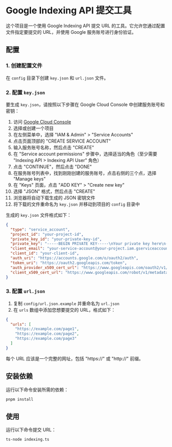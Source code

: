 # Google Indexing API 提交工具

这个项目是一个使用 Google Indexing API 提交 URL 的工具。它允许您通过配置文件指定要提交的 URL，并使用 Google 服务账号进行身份验证。

## 配置

### 1. 创建配置文件

在 `config` 目录下创建 `key.json` 和 `url.json` 文件。

### 2. 配置 `key.json`

要生成 `key.json`，请按照以下步骤在 Google Cloud Console 中创建服务账号和密钥：

1. 访问 [Google Cloud Console](https://console.cloud.google.com/)
2. 选择或创建一个项目
3. 在左侧菜单中，选择 "IAM & Admin" > "Service Accounts"
4. 点击页面顶部的 "CREATE SERVICE ACCOUNT"
5. 输入服务账号名称，然后点击 "CREATE"
6. 在 "Service account permissions" 步骤中，选择适当的角色（至少需要 "Indexing API > Indexing API User" 角色）
7. 点击 "CONTINUE"，然后点击 "DONE"
8. 在服务账号列表中，找到刚刚创建的服务账号，点击右侧的三个点，选择 "Manage keys"
9. 在 "Keys" 页面，点击 "ADD KEY" > "Create new key"
10. 选择 "JSON" 格式，然后点击 "CREATE"
11. 浏览器将自动下载生成的 JSON 密钥文件
12. 将下载的文件重命名为 `key.json` 并移动到项目的 `config` 目录中

生成的 `key.json` 文件格式如下：

```json
{
  "type": "service_account",
  "project_id": "your-project-id",
  "private_key_id": "your-private-key-id",
  "private_key": "-----BEGIN PRIVATE KEY-----\nYour private key here\n-----END PRIVATE KEY-----\n",
  "client_email": "your-service-account@your-project.iam.gserviceaccount.com",
  "client_id": "your-client-id",
  "auth_uri": "https://accounts.google.com/o/oauth2/auth",
  "token_uri": "https://oauth2.googleapis.com/token",
  "auth_provider_x509_cert_url": "https://www.googleapis.com/oauth2/v1/certs",
  "client_x509_cert_url": "https://www.googleapis.com/robot/v1/metadata/x509/your-service-account%40your-project.iam.gserviceaccount.com"
}
```

### 3. 配置 `url.json`

1. 复制 `config/url.json.example` 并重命名为 `url.json`
2. 在 `urls` 数组中添加您想要提交的 URL，格式如下：

```json
{
  "urls": [
    "https://example.com/page1",
    "https://example.com/page2",
    "https://example.com/page3"
  ]
}
```

每个 URL 应该是一个完整的网址，包括 "https://" 或 "http://" 前缀。

## 安装依赖

运行以下命令安装所需的依赖：

```bash
pnpm install
```

## 使用

运行以下命令提交 URL：

```bash
ts-node indexing.ts
```
